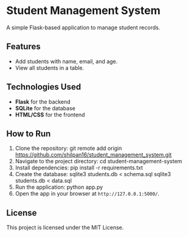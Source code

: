 # Student Management System

A simple Flask-based application to manage student records.

## Features
- Add students with name, email, and age.
- View all students in a table.

## Technologies Used
- **Flask** for the backend
- **SQLite** for the database
- **HTML/CSS** for the frontend

## How to Run
1. Clone the repository:
   git remote add origin https://github.com/shilpan16/student_management_system.git
2. Navigate to the project directory:
   cd student-management-system
3. Install dependencies:
   pip install -r requirements.txt
4. Create the database:
   sqlite3 students.db < schema.sql sqlite3 students.db < data.sql
5. Run the application:
   python app.py
6. Open the app in your browser at `http://127.0.0.1:5000/`.

## License
This project is licensed under the MIT License.
